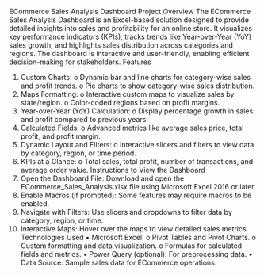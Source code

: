ECommerce Sales Analysis Dashboard
Project Overview
The ECommerce Sales Analysis Dashboard is an Excel-based solution designed to provide detailed insights into sales and profitability for an online store. It visualizes key performance indicators (KPIs), tracks trends like Year-over-Year (YoY) sales growth, and highlights sales distribution across categories and regions. The dashboard is interactive and user-friendly, enabling efficient decision-making for stakeholders.
Features
1.	Custom Charts:
o	Dynamic bar and line charts for category-wise sales and profit trends.
o	Pie charts to show category-wise sales distribution.
2.	Maps Formatting:
o	Interactive custom maps to visualize sales by state/region.
o	Color-coded regions based on profit margins.
3.	Year-over-Year (YoY) Calculation:
o	Display percentage growth in sales and profit compared to previous years.
4.	Calculated Fields:
o	Advanced metrics like average sales price, total profit, and profit margin.
5.	Dynamic Layout and Filters:
o	Interactive slicers and filters to view data by category, region, or time period.
6.	KPIs at a Glance:
o	Total sales, total profit, number of transactions, and average order value.
Instructions to View the Dashboard
1.	Open the Dashboard File: Download and open the ECommerce_Sales_Analysis.xlsx file using Microsoft Excel 2016 or later.
2.	Enable Macros (if prompted): Some features may require macros to be enabled.
3.	Navigate with Filters: Use slicers and dropdowns to filter data by category, region, or time.
4.	Interactive Maps: Hover over the maps to view detailed sales metrics.
Technologies Used
•	Microsoft Excel:
o	Pivot Tables and Pivot Charts.
o	Custom formatting and data visualization.
o	Formulas for calculated fields and metrics.
•	Power Query (optional): For preprocessing data.
•	Data Source: Sample sales data for ECommerce operations.

